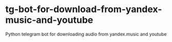 # tg-bot-for-download-from-yandex-music-and-youtube
Python telegram bot for downloading audio from yandex.music and youtube
